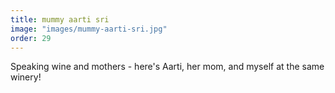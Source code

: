 ```yaml
---
title: mummy aarti sri
image: "images/mummy-aarti-sri.jpg"
order: 29
---
```

Speaking wine and mothers - here's Aarti, her mom, and myself at the same winery!

